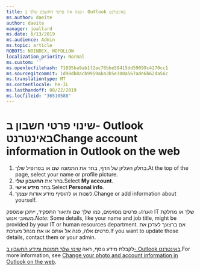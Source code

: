```yaml
---
title: שנה את פרטי החשבון שלך ב- Outlook באינטרנט
ms.author: daeite
author: daeite
manager: joallard
ms.date: 6/13/2019
ms.audience: Admin
ms.topic: article
ROBOTS: NOINDEX, NOFOLLOW
localization_priority: Normal
ms.custom: ''
ms.openlocfilehash: 71895ba9ab1f2ac78bbe59415dd59099c4270cc1
ms.sourcegitcommit: 1d98db8acb9959aba3b5e308a567ade6b62da56c
ms.translationtype: MT
ms.contentlocale: he-IL
ms.lasthandoff: 08/22/2019
ms.locfileid: "36510588"
---
```

# <a name="change-account-information-in-outlook-on-the-web"></a><span data-ttu-id="239b1-102">שינוי פרטי חשבון ב- Outlook באינטרנט</span><span class="sxs-lookup"><span data-stu-id="239b1-102">Change account information in Outlook on the web</span></span>

1. <span data-ttu-id="239b1-103">בחלק העליון של הדף, בחר את התמונה שם או בפרופיל שלך.</span><span class="sxs-lookup"><span data-stu-id="239b1-103">At the top of the page, select your name or profile picture.</span></span>
1. <span data-ttu-id="239b1-104">בחר את **החשבון שלי**.</span><span class="sxs-lookup"><span data-stu-id="239b1-104">Select **My account**.</span></span>
1. <span data-ttu-id="239b1-105">בחר **מידע אישי**.</span><span class="sxs-lookup"><span data-stu-id="239b1-105">Select **Personal info**.</span></span>
1. <span data-ttu-id="239b1-106">לשנות או להוסיף מידע אודות עצמך.</span><span class="sxs-lookup"><span data-stu-id="239b1-106">Change or add information about yourself.</span></span>

<span data-ttu-id="239b1-107">*הערה:* פרטים מסוימים, כמו שלך שם ותיאור התפקיד, ייתכן שמספק IT שלך או מחלקת משאבי אנוש.</span><span class="sxs-lookup"><span data-stu-id="239b1-107">*Note:* Some details, like your name and job title, might be provided by your IT or human resources department.</span></span> <span data-ttu-id="239b1-108">אם ברצונך לעדכן את פרטים אלה, פנה אל אותם או את מנהל מערכת.</span><span class="sxs-lookup"><span data-stu-id="239b1-108">If you want to update those details, contact them or your admin.</span></span>

<span data-ttu-id="239b1-109">לקבלת מידע נוסף, ראה [שינוי שלך תמונות ומידע החשבון ב- Outlook באינטרנט](https://support.office.com/article/b2dbb289-851d-4bed-93c3-3e136f5659ec).</span><span class="sxs-lookup"><span data-stu-id="239b1-109">For more information, see [Change your photo and account information in Outlook on the web](https://support.office.com/article/b2dbb289-851d-4bed-93c3-3e136f5659ec).</span></span>
